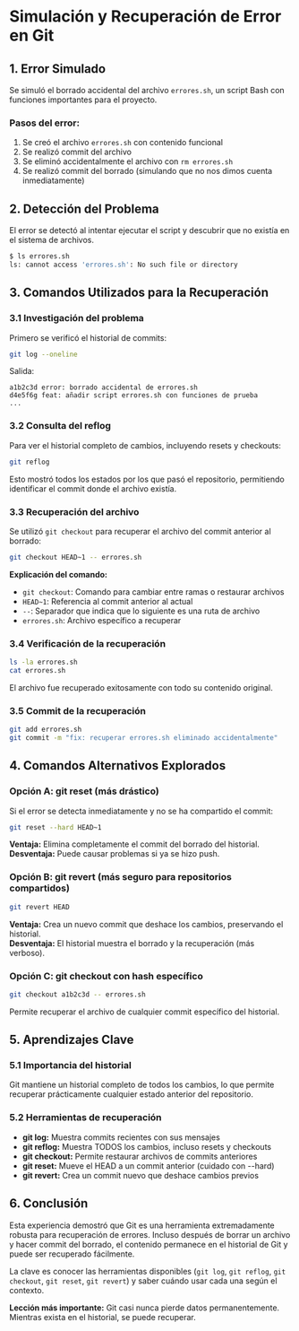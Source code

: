 # Simulación y Recuperación de Error en Git

## 1. Error Simulado

Se simuló el borrado accidental del archivo `errores.sh`, un script Bash con funciones importantes para el proyecto.

### Pasos del error:
1. Se creó el archivo `errores.sh` con contenido funcional
2. Se realizó commit del archivo
3. Se eliminó accidentalmente el archivo con `rm errores.sh`
4. Se realizó commit del borrado (simulando que no nos dimos cuenta inmediatamente)

## 2. Detección del Problema

El error se detectó al intentar ejecutar el script y descubrir que no existía en el sistema de archivos.
```bash
$ ls errores.sh
ls: cannot access 'errores.sh': No such file or directory
```

## 3. Comandos Utilizados para la Recuperación

### 3.1 Investigación del problema

Primero se verificó el historial de commits:
```bash
git log --oneline
```

Salida:
```
a1b2c3d error: borrado accidental de errores.sh
d4e5f6g feat: añadir script errores.sh con funciones de prueba
...
```

### 3.2 Consulta del reflog

Para ver el historial completo de cambios, incluyendo resets y checkouts:
```bash
git reflog
```

Esto mostró todos los estados por los que pasó el repositorio, permitiendo identificar el commit donde el archivo existía.

### 3.3 Recuperación del archivo

Se utilizó `git checkout` para recuperar el archivo del commit anterior al borrado:
```bash
git checkout HEAD~1 -- errores.sh
```

**Explicación del comando:**
- `git checkout`: Comando para cambiar entre ramas o restaurar archivos
- `HEAD~1`: Referencia al commit anterior al actual
- `--`: Separador que indica que lo siguiente es una ruta de archivo
- `errores.sh`: Archivo específico a recuperar

### 3.4 Verificación de la recuperación
```bash
ls -la errores.sh
cat errores.sh
```

El archivo fue recuperado exitosamente con todo su contenido original.

### 3.5 Commit de la recuperación
```bash
git add errores.sh
git commit -m "fix: recuperar errores.sh eliminado accidentalmente"
```

## 4. Comandos Alternativos Explorados

### Opción A: git reset (más drástico)

Si el error se detecta inmediatamente y no se ha compartido el commit:
```bash
git reset --hard HEAD~1
```

**Ventaja:** Elimina completamente el commit del borrado del historial.  
**Desventaja:** Puede causar problemas si ya se hizo push.

### Opción B: git revert (más seguro para repositorios compartidos)
```bash
git revert HEAD
```

**Ventaja:** Crea un nuevo commit que deshace los cambios, preservando el historial.  
**Desventaja:** El historial muestra el borrado y la recuperación (más verboso).

### Opción C: git checkout con hash específico
```bash
git checkout a1b2c3d -- errores.sh
```

Permite recuperar el archivo de cualquier commit específico del historial.

## 5. Aprendizajes Clave

### 5.1 Importancia del historial

Git mantiene un historial completo de todos los cambios, lo que permite recuperar prácticamente cualquier estado anterior del repositorio.

### 5.2 Herramientas de recuperación

- **git log:** Muestra commits recientes con sus mensajes
- **git reflog:** Muestra TODOS los cambios, incluso resets y checkouts
- **git checkout:** Permite restaurar archivos de commits anteriores
- **git reset:** Mueve el HEAD a un commit anterior (cuidado con --hard)
- **git revert:** Crea un commit nuevo que deshace cambios previos


## 6. Conclusión

Esta experiencia demostró que Git es una herramienta extremadamente robusta para recuperación de errores. Incluso después de borrar un archivo y hacer commit del borrado, el contenido permanece en el historial de Git y puede ser recuperado fácilmente.

La clave es conocer las herramientas disponibles (`git log`, `git reflog`, `git checkout`, `git reset`, `git revert`) y saber cuándo usar cada una según el contexto.

**Lección más importante:** Git casi nunca pierde datos permanentemente. Mientras exista en el historial, se puede recuperar.
